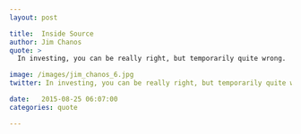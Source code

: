 ```yaml
---
layout: post

title:  Inside Source
author: Jim Chanos
quote: >
  In investing, you can be really right, but temporarily quite wrong.

image: /images/jim_chanos_6.jpg
twitter: In investing, you can be really right, but temporarily quite wrong. Jim Chanos http://quotes.stockflare.com/

date:   2015-08-25 06:07:00
categories: quote

---
```


